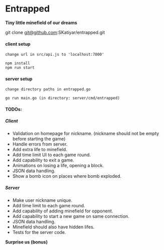 # Entrapped
__Tiny little minefield of our dreams__

git clone git@github.com:SKatiyar/entrapped.git

#### client setup 
```
change url in src/api.js to 'localhost:7000'

npm install 
npm run start
```

#### server setup
```
change directory paths in entrapped.go

go run main.go (in directory: server/cmd/entrapped)
```

#### TODOs:
##### Client
- Validation on homepage for nickname. (nickname should not be empty before starting the game)
- Handle errors from server.
- Add extra life to minefield.
- Add time limit UI to each game round.
- Add capability to exit a game.
- Animations on losing a life, opening a block.
- JSON data handling.
- Show a bomb icon on places where bomb exploded.

##### Server
- Make user nickname unique.
- Add time limit to each game round.
- Add capability of adding minefield for opponent.
- Add capability to start a new game on same connection.
- JSON data handling.
- Minefield should also have hidden lifes.
- Tests for the server code.

**Surprise us (bonus)**
